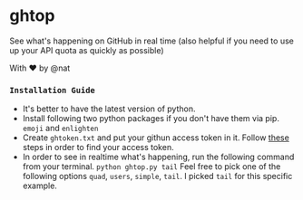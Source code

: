 # ghtop

See what's happening on GitHub in real time (also helpful if you need to use up your API quota as quickly as possible)

With :heart: by @nat 

### `Installation Guide`

- It's better to have the latest version of python. 
- Install following two python packages if you don't have them via pip. `emoji` and `enlighten`
- Create `ghtoken.txt` and put your githun access token in it. Follow [these](https://docs.github.com/en/free-pro-team@latest/github/authenticating-to-github/creating-a-personal-access-token) steps in order to find your access token.
- In order to see in realtime what's happening, run the following command from your terminal. `python ghtop.py tail` Feel free to pick one of the following options `quad`, `users`, `simple`, `tail`. I picked `tail` for this specific example.

